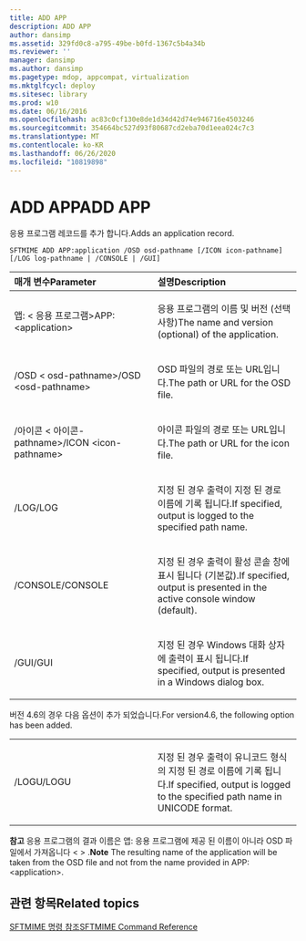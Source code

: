 ```yaml
---
title: ADD APP
description: ADD APP
author: dansimp
ms.assetid: 329fd0c8-a795-49be-b0fd-1367c5b4a34b
ms.reviewer: ''
manager: dansimp
ms.author: dansimp
ms.pagetype: mdop, appcompat, virtualization
ms.mktglfcycl: deploy
ms.sitesec: library
ms.prod: w10
ms.date: 06/16/2016
ms.openlocfilehash: ac83c0cf130e8de1d34d42d74e946716e4503246
ms.sourcegitcommit: 354664bc527d93f80687cd2eba70d1eea024c7c3
ms.translationtype: MT
ms.contentlocale: ko-KR
ms.lasthandoff: 06/26/2020
ms.locfileid: "10819898"
---
```

# <span data-ttu-id="b065b-103">ADD APP</span><span class="sxs-lookup"><span data-stu-id="b065b-103">ADD APP</span></span>


<span data-ttu-id="b065b-104">응용 프로그램 레코드를 추가 합니다.</span><span class="sxs-lookup"><span data-stu-id="b065b-104">Adds an application record.</span></span>

`SFTMIME ADD APP:application /OSD osd-pathname [/ICON icon-pathname] [/LOG log-pathname | /CONSOLE | /GUI]`

<table>
<colgroup>
<col width="50%" />
<col width="50%" />
</colgroup>
<thead>
<tr class="header">
<th align="left"><span data-ttu-id="b065b-105">매개 변수</span><span class="sxs-lookup"><span data-stu-id="b065b-105">Parameter</span></span></th>
<th align="left"><span data-ttu-id="b065b-106">설명</span><span class="sxs-lookup"><span data-stu-id="b065b-106">Description</span></span></th>
</tr>
</thead>
<tbody>
<tr class="odd">
<td align="left"><p><span data-ttu-id="b065b-107">앱: &lt; 응용 프로그램&gt;</span><span class="sxs-lookup"><span data-stu-id="b065b-107">APP:&lt;application&gt;</span></span></p></td>
<td align="left"><p><span data-ttu-id="b065b-108">응용 프로그램의 이름 및 버전 (선택 사항)</span><span class="sxs-lookup"><span data-stu-id="b065b-108">The name and version (optional) of the application.</span></span></p></td>
</tr>
<tr class="even">
<td align="left"><p><span data-ttu-id="b065b-109">/OSD &lt; osd-pathname&gt;</span><span class="sxs-lookup"><span data-stu-id="b065b-109">/OSD &lt;osd-pathname&gt;</span></span></p></td>
<td align="left"><p><span data-ttu-id="b065b-110">OSD 파일의 경로 또는 URL입니다.</span><span class="sxs-lookup"><span data-stu-id="b065b-110">The path or URL for the OSD file.</span></span></p></td>
</tr>
<tr class="odd">
<td align="left"><p><span data-ttu-id="b065b-111">/아이콘 &lt; 아이콘-pathname&gt;</span><span class="sxs-lookup"><span data-stu-id="b065b-111">/ICON &lt;icon-pathname&gt;</span></span></p></td>
<td align="left"><p><span data-ttu-id="b065b-112">아이콘 파일의 경로 또는 URL입니다.</span><span class="sxs-lookup"><span data-stu-id="b065b-112">The path or URL for the icon file.</span></span></p></td>
</tr>
<tr class="even">
<td align="left"><p><span data-ttu-id="b065b-113">/LOG</span><span class="sxs-lookup"><span data-stu-id="b065b-113">/LOG</span></span></p></td>
<td align="left"><p><span data-ttu-id="b065b-114">지정 된 경우 출력이 지정 된 경로 이름에 기록 됩니다.</span><span class="sxs-lookup"><span data-stu-id="b065b-114">If specified, output is logged to the specified path name.</span></span></p></td>
</tr>
<tr class="odd">
<td align="left"><p><span data-ttu-id="b065b-115">/CONSOLE</span><span class="sxs-lookup"><span data-stu-id="b065b-115">/CONSOLE</span></span></p></td>
<td align="left"><p><span data-ttu-id="b065b-116">지정 된 경우 출력이 활성 콘솔 창에 표시 됩니다 (기본값).</span><span class="sxs-lookup"><span data-stu-id="b065b-116">If specified, output is presented in the active console window (default).</span></span></p></td>
</tr>
<tr class="even">
<td align="left"><p><span data-ttu-id="b065b-117">/GUI</span><span class="sxs-lookup"><span data-stu-id="b065b-117">/GUI</span></span></p></td>
<td align="left"><p><span data-ttu-id="b065b-118">지정 된 경우 Windows 대화 상자에 출력이 표시 됩니다.</span><span class="sxs-lookup"><span data-stu-id="b065b-118">If specified, output is presented in a Windows dialog box.</span></span></p></td>
</tr>
</tbody>
</table>

 

<span data-ttu-id="b065b-119">버전 4.6의 경우 다음 옵션이 추가 되었습니다.</span><span class="sxs-lookup"><span data-stu-id="b065b-119">For version4.6, the following option has been added.</span></span>

<table>
<colgroup>
<col width="50%" />
<col width="50%" />
</colgroup>
<tbody>
<tr class="odd">
<td align="left"><p><span data-ttu-id="b065b-120">/LOGU</span><span class="sxs-lookup"><span data-stu-id="b065b-120">/LOGU</span></span></p></td>
<td align="left"><p><span data-ttu-id="b065b-121">지정 된 경우 출력이 유니코드 형식의 지정 된 경로 이름에 기록 됩니다.</span><span class="sxs-lookup"><span data-stu-id="b065b-121">If specified, output is logged to the specified path name in UNICODE format.</span></span></p></td>
</tr>
</tbody>
</table>

 

<span data-ttu-id="b065b-122">**참고**  응용 프로그램의 결과 이름은 앱: 응용 프로그램에 제공 된 이름이 아니라 OSD 파일에서 가져옵니다 &lt; &gt; .</span><span class="sxs-lookup"><span data-stu-id="b065b-122">**Note** The resulting name of the application will be taken from the OSD file and not from the name provided in APP:&lt;application&gt;.</span></span>

 

## <span data-ttu-id="b065b-123">관련 항목</span><span class="sxs-lookup"><span data-stu-id="b065b-123">Related topics</span></span>


[<span data-ttu-id="b065b-124">SFTMIME 명령 참조</span><span class="sxs-lookup"><span data-stu-id="b065b-124">SFTMIME Command Reference</span></span>](sftmime--command-reference.md)

 

 





